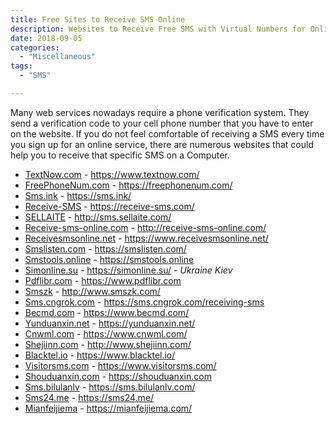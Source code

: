 ```yaml
---
title: Free Sites to Receive SMS Online 
description: Websites to Receive Free SMS with Virtual Numbers for Online Verification
date: 2018-09-05
categories:
  - "Miscellaneous"
tags:
  - "SMS"

---
```


Many web services nowadays require a phone verification system. They send a verification code to your cell phone number that you have to enter on the website. If you do not feel comfortable of receiving a SMS every time you sign up for an online service, there are numerous websites that could help you to receive that specific SMS on a Computer.

<!--more-->

- [TextNow.com](https://www.textnow.com/) - https://www.textnow.com/ 
- [FreePhoneNum.com](https://freephonenum.com/) - https://freephonenum.com/
- [Sms.ink](https://sms.ink/) - https://sms.ink/
- [Receive-SMS](https://receive-sms.com/) - https://receive-sms.com/
- [SELLAITE](http://sms.sellaite.com/) - http://sms.sellaite.com/
- [Receive-sms-online.com](http://receive-sms-online.com/) - http://receive-sms-online.com/
- [Receivesmsonline.net](https://www.receivesmsonline.net/) - https://www.receivesmsonline.net/
- [Smslisten.com](https://smslisten.com/) - https://smslisten.com/
- [Smstools.online](https://smstools.online) - https://smstools.online  
- [Simonline.su](https://simonline.su/) - https://simonline.su/ - *Ukraine Kiev*
- [Pdflibr.com](https://www.pdflibr.com) - https://www.pdflibr.com
- [Smszk](http://www.smszk.com/) - http://www.smszk.com/
- [Sms.cngrok.com](https://sms.cngrok.com/receiving-sms) - https://sms.cngrok.com/receiving-sms
- [Becmd.com](https://www.becmd.com/) - https://www.becmd.com/
- [Yunduanxin.net](https://yunduanxin.net/) - https://yunduanxin.net/
- [Cnwml.com](https://www.cnwml.com/) - https://www.cnwml.com/
- [Shejiinn.com](http://www.114sim.com) - http://www.shejiinn.com/
- [Blacktel.io](https://www.blacktel.io/) - https://www.blacktel.io/
- [Visitorsms.com](https://www.visitorsms.com/) - https://www.visitorsms.com/
- [Shouduanxin.com](https://shouduanxin.com) - https://shouduanxin.com
- [Sms.bilulanlv](https://sms.bilulanlv.com/) - https://sms.bilulanlv.com/
- [Sms24.me](https://sms24.me/) - https://sms24.me/
- [Mianfeijiema](https://mianfeijiema.com/) - https://mianfeijiema.com/
